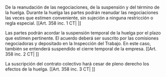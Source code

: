 De la reanudación de las negociaciones, de la suspensión y del término de la huelga. Durante la huelga las partes podrán reanudar las negociaciones las veces que estimen conveniente, sin sujeción a ninguna restricción o regla especial. [[Art. 358 inc. 1 CT| ]]

Las partes podrán acordar la suspensión temporal de la huelga por el plazo que estimen pertinente. El acuerdo deberá ser suscrito por las comisiones negociadoras y depositado en la Inspección del Trabajo. En este caso, también se entenderá suspendido el cierre temporal de la empresa. [[Art. 358 inc. 2 CT| ]]

La suscripción del contrato colectivo hará cesar de pleno derecho los efectos de la huelga. [[Art. 358 inc. 3 CT| ]]